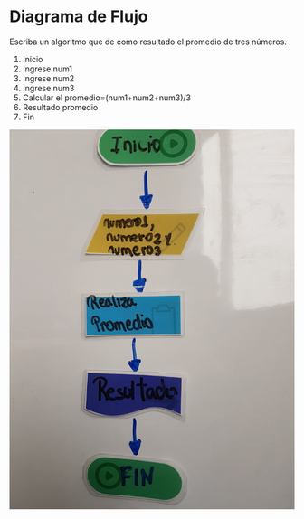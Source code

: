 # Diagrama de Flujo
Escriba un algoritmo que de como resultado el promedio de tres números.

1. Inicio
2. Ingrese num1
3. Ingrese num2
4. Ingrese num3
5. Calcular el promedio=(num1+num2+num3)/3
6. Resultado promedio
7. Fin

![image](promedio.jpg)